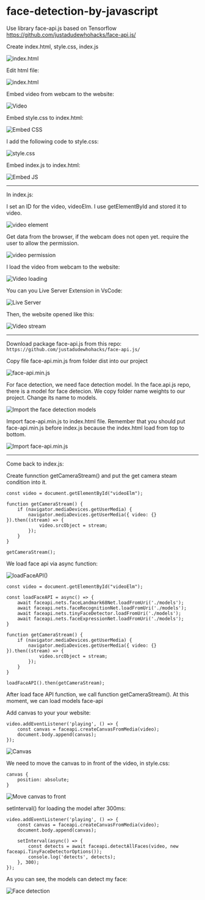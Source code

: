 # face-detection-by-javascript
Use library face-api.js based on Tensorflow https://github.com/justadudewhohacks/face-api.js/

Create index.html, style.css, index.js 

![index.html](https://i.imgur.com/rXUjrOy.png)

Edit html file:

![index.html](https://i.imgur.com/5C4b1W4.png)

Embed video from webcam to the website:

![Video](https://i.imgur.com/rzOG5n1.png)

Embed style.css to index.html:

![Embed CSS](https://i.imgur.com/YXrG9XO.png)

I add the following code to style.css:

![style.css](https://i.imgur.com/nNvatFM.png)

Embed index.js to index.html:

![Embed JS](https://i.imgur.com/ujW7Lpp.png)

____________________________________________

In index.js:

I set an ID for the video, videoElm. I use getElementById and stored it to video.

![video element](https://i.imgur.com/I2hfdYO.png)

Get data from the browser, if the webcam does not open yet. require the user to allow the permission.

![video permission](https://i.imgur.com/5CnbfMA.png)

I load the video from webcam to the website:

![Video loading](https://i.imgur.com/LQP7Nls.png)

You can you Live Server Extension in VsCode:

![Live Server](https://i.imgur.com/pk6k5Xe.png)

Then, the website opened like this:

![Video stream](https://i.imgur.com/yunRge4.png)

_______________________________________________

Download package face-api.js from this repo: `https://github.com/justadudewhohacks/face-api.js/`

Copy file face-api.min.js from folder dist into our project

![face-api.min.js](https://i.imgur.com/iTpiHUn.png)

For face detection, we need face detection model. In the face.api.js repo, there is a model for face detecion. We copy folder name weights to our project. Change its name to models.

![Import the face detection models](https://i.imgur.com/acGjzLx.png)

Import face-api.min.js to index.html file. Remember that you should put face-api.min.js before index.js because the index.html load from top to bottom.

![Import face-api.min.js](https://i.imgur.com/z06X0Fu.png)

___________________________________________________

Come back to index.js:

Create funnction getCameraStream() and put the get camera steam condition into it.

```
const video = document.getElementById("videoElm");

function getCameraStream() {
    if (navigator.mediaDevices.getUserMedia) {
        navigator.mediaDevices.getUserMedia({ video: {} }).then((stream) => {
            video.srcObject = stream;
        });
    }
}

getCameraStream();
```

We load face api via async function:

![loadFaceAPI()](https://i.imgur.com/GlN8nfN.png)

```
const video = document.getElementById("videoElm");

const loadFaceAPI = async() => {
    await faceapi.nets.faceLandmark68Net.loadFromUri('./models');
    await faceapi.nets.faceRecognitionNet.loadFromUri('./models');
    await faceapi.nets.tinyFaceDetector.loadFromUri('./models');
    await faceapi.nets.faceExpressionNet.loadFromUri('./models');
}

function getCameraStream() {
    if (navigator.mediaDevices.getUserMedia) {
        navigator.mediaDevices.getUserMedia({ video: {} }).then((stream) => {
            video.srcObject = stream;
        });
    }
}

loadFaceAPI().then(getCameraStream);
```

After load face API function, we call function getCameraStream(). At this moment, we can load models face-api

Add canvas to your your website:

```
video.addEventListener('playing', () => {
    const canvas = faceapi.createCanvasFromMedia(video);
    document.body.append(canvas);
});
```

![Canvas](https://i.imgur.com/5cMzoyr.png) 

We need to move the canvas to in front of the video, in style.css:
```
canvas {
    position: absolute;
}
```

![Move canvas to front](https://i.imgur.com/Xm71Qwy.png)

setInterval() for loading the model after 300ms:

```
video.addEventListener('playing', () => {
    const canvas = faceapi.createCanvasFromMedia(video);
    document.body.append(canvas);

    setInterval(async() => {
        const detects = await faceapi.detectAllFaces(video, new faceapi.TinyFaceDetectorOptions());
        console.log('detects', detects);
    }, 300);
});
```

As you can see, the models can detect my face:

![Face detection](https://i.imgur.com/qIVYFqi.png)

